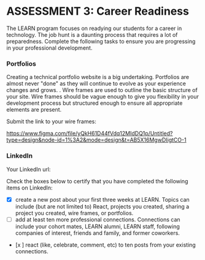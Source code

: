 # ASSESSMENT 3: Career Readiness

The LEARN program focuses on readying our students for a career in technology. The job hunt is a daunting process that requires a lot of preparedness. Complete the following tasks to ensure you are progressing in your professional development.

### Portfolios

Creating a technical portfolio website is a big undertaking. Portfolios are almost never "done" as they will continue to evolve as your experience changes and grows.
.
Wire frames are used to outline the basic structure of your site. Wire frames should be vague enough to give you flexibility in your development process but structured enough to ensure all appropriate elements are present. 

Submit the link to your wire frames: 

https://www.figma.com/file/yQkH61D44fVdq12MIdDQ1p/Untitled?type=design&node-id=1%3A2&mode=design&t=AB5X16MgwDIigtCO-1


### LinkedIn

Your LinkedIn url:

Check the boxes below to certify that you have completed the following items on LinkedIn:

- [x] create a new post about your first three weeks at LEARN. Topics can include (but are not limited to) React, projects you created, sharing a project you created, wire frames, or portfolios.
- [ ] add at least ten more professional connections. Connections can include your cohort mates, LEARN alumni, LEARN staff, following companies of interest, friends and family, and former coworkers.
- [x ] react (like, celebrate, comment, etc) to ten posts from your existing connections.
